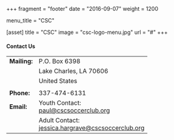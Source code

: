+++
fragment = "footer"
date = "2016-09-07"
weight = 1200

menu_title = "CSC"

[asset]
  title = "CSC"
  image = "csc-logo-menu.jpg"
  url = "#"
+++

#### Contact Us

|  |  |
| ------- | ------- |
| **Mailing:** | P.O. Box 6398 |
|    | Lake Charles, LA 70606 |
|    | United States |
| | |
| **Phone:**| 337-474-6131 |
| **Email:**| Youth Contact: <br /> paul@cscsoccerclub.org |
| | Adult Contact: <br /> jessica.hargrave@cscsoccerclub.org|